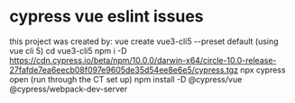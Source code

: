 # cypress vue eslint issues

this project was created by:
vue create vue3-cli5 --preset default (using vue cli 5)
cd vue3-cli5
npm i -D https://cdn.cypress.io/beta/npm/10.0.0/darwin-x64/circle-10.0-release-27fafde7ea6eecb08f097e9605de35d54ee8e6e5/cypress.tgz
npx cypress open (run through the CT set up)
npm install -D @cypress/vue @cypress/webpack-dev-server
